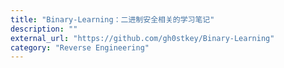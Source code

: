 ```yaml
---
title: "Binary-Learning：二进制安全相关的学习笔记"
description: ""
external_url: "https://github.com/gh0stkey/Binary-Learning"
category: "Reverse Engineering"
---
```

